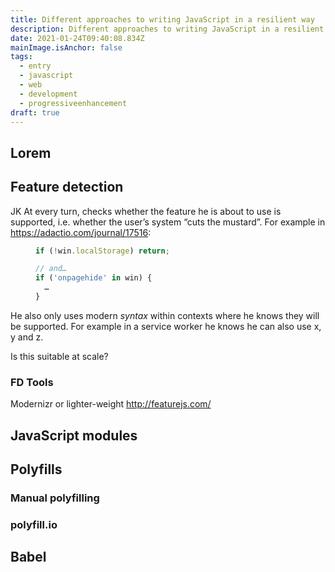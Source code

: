 ```yaml
---
title: Different approaches to writing JavaScript in a resilient way
description: Different approaches to writing JavaScript in a resilient way
date: 2021-01-24T09:40:08.834Z
mainImage.isAnchor: false
tags:
  - entry
  - javascript
  - web
  - development
  - progressiveenhancement
draft: true
---
```

Lorem
---

## Feature detection

JK 
At every turn, checks whether the feature he is about to use is supported, i.e. whether the user’s system “cuts the mustard”. For example in https://adactio.com/journal/17516:

<figure>

``` js 
if (!win.localStorage) return;

// and…
if ('onpagehide' in win) {
  …
}
```

</figure>

He also only uses modern _syntax_ within contexts where he knows they will be supported. For example in a service worker he knows he can also use x, y and z.

Is this suitable at scale?

### FD Tools

Modernizr
or lighter-weight http://featurejs.com/

## JavaScript modules

## Polyfills

### Manual polyfilling

### polyfill.io

## Babel